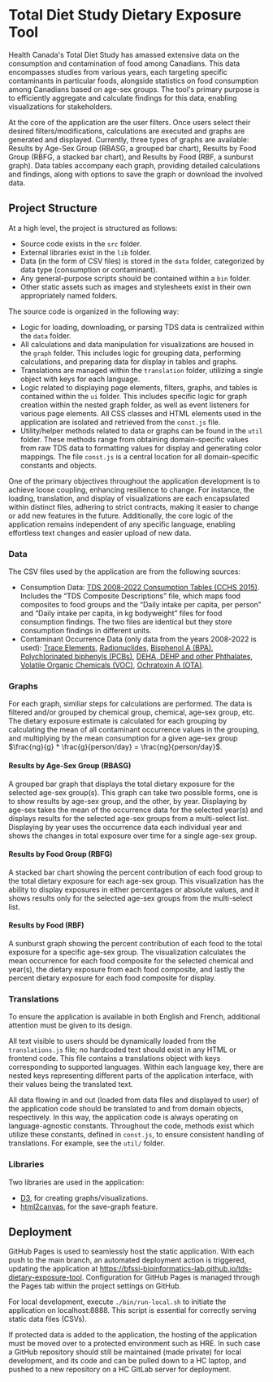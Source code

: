 # Total Diet Study Dietary Exposure Tool

Health Canada's Total Diet Study has amassed extensive data on the consumption and contamination of food among Canadians. This data encompasses studies from various years, each targeting specific contaminants in particular foods, alongside statistics on food consumption among Canadians based on age-sex groups. The tool's primary purpose is to efficiently aggregate and calculate findings for this data, enabling visualizations for stakeholders.

At the core of the application are the user filters. Once users select their desired filters/modifications, calculations are executed and graphs are generated and displayed. Currently, three types of graphs are available: Results by Age-Sex Group (RBASG, a grouped bar chart), Results by Food Group (RBFG, a stacked bar chart), and Results by Food (RBF, a sunburst graph). Data tables accompany each graph, providing detailed calculations and findings, along with options to save the graph or download the involved data.

## Project Structure

At a high level, the project is structured as follows:
- Source code exists in the `src` folder.
- External libraries exist in the `lib` folder.
- Data (in the form of CSV files) is stored in the `data` folder, categorized by data type (consumption or contaminant).
- Any general-purpose scripts should be contained within a `bin` folder.
- Other static assets such as images and stylesheets exist in their own appropriately named folders.

The source code is organized in the following way:
- Logic for loading, downloading, or parsing TDS data is centralized within the `data` folder.
- All calculations and data manipulation for visualizations are housed in the `graph` folder. This includes logic for grouping data, performing calculations, and preparing data for display in tables and graphs.
- Translations are managed within the `translation` folder, utilizing a single object with keys for each language.
- Logic related to displaying page elements, filters, graphs, and tables is contained within the `ui` folder. This includes specific logic for graph creation within the nested graph folder, as well as event listeners for various page elements. All CSS classes and HTML elements used in the application are isolated and retrieved from the `const.js` file.
- Utility/helper methods related to data or graphs can be found in the `util` folder. These methods range from obtaining domain-specific values from raw TDS data to formatting values for display and generating color mappings.
The file `const.js` is a central location for all domain-specific constants and objects.

One of the primary objectives throughout the application development is to achieve loose coupling, enhancing resilience to change. For instance, the loading, translation, and display of visualizations are each encapsulated within distinct files, adhering to strict contracts, making it easier to change or add new features in the future. Additionally, the core logic of the application remains independent of any specific language, enabling effortless text changes and easier upload of new data.

### Data

The CSV files used by the application are from the following sources:
- Consumption Data: [TDS 2008-2022 Consumption Tables (CCHS 2015)](https://open.canada.ca/data/en/dataset/ac573724-2f77-4f75-a2f4-c416d79cf130). Includes the “TDS Composite Descriptions” file, which maps food composites to food groups and the “Daily intake per capita, per person” and “Daily intake per capita, in kg bodyweight” files for food consumption findings. The two files are identical but they store consumption findings in different units.
- Contaminant Occurrence Data (only data from the years 2008-2022 is used): [Trace Elements](https://open.canada.ca/data/en/dataset/83934503-cfae-4773-b258-e336896c2c53), [Radionuclides](https://open.canada.ca/data/en/dataset/062c769f-57d7-432e-9d33-1e333a87d6d0), [Bisphenol A (BPA)](https://open.canada.ca/data/en/dataset/0497695c-dd4c-42d6-8201-45d63509f416), [Polychlorinated biphenyls (PCBs)](https://open.canada.ca/data/en/dataset/b8e42fb0-98fe-4c99-935c-4c36221b1ee6), [DEHA, DEHP and other Phthalates](https://open.canada.ca/data/en/dataset/e52388ed-fb02-4292-b79c-b2f564ec1945), [Volatile Organic Chemicals (VOC)](https://open.canada.ca/data/en/dataset/66cc9542-bc08-46c9-8ebb-805d34f0e30e), [Ochratoxin A (OTA)](https://open.canada.ca/data/en/dataset/71fa9c90-f690-4928-9239-69b4ecbeccee).

### Graphs

For each graph, similiar steps for calculations are performed. The data is filtered and/or grouped by chemical group, chemical, age-sex group, etc. The dietary exposure estimate is calculated for each grouping by calculating the mean of all contaminant occurrence values in the grouping, and multiplying by the mean consumption for a given age-sex group $\frac{ng}{g} * \frac{g}{person/day} = \frac{ng}{person/day}$.

#### Results by Age-Sex Group (RBASG)

A grouped bar graph that displays the total dietary exposure for the selected age-sex group(s). This graph can take two possible forms, one is to show results by age-sex group, and the other, by year. Displaying by age-sex takes the mean of the occurrence data for the selected year(s) and displays results for the selected age-sex groups from a multi-select list. Displaying by year uses the occurrence data each individual year and shows the changes in total exposure over time for a single age-sex group. 

#### Results by Food Group (RBFG)

A stacked bar chart showing the percent contribution of each food group to the total dietary exposure for each age-sex group. This visualization has the ability to display exposures in either percentages or absolute values, and it shows results only for the selected age-sex groups from the multi-select list. 

#### Results by Food (RBF)

A sunburst graph showing the percent contribution of each food to the total exposure for a specific age-sex group. The visualization calculates the mean occurrence for each food composite for the selected chemical and year(s), the dietary exposure from each food composite, and lastly the percent dietary exposure for each food composite for display.

### Translations

To ensure the application is available in both English and French, additional attention must be given to its design. 

All text visible to users should be dynamically loaded from the `translations.js` file; no hardcoded text should exist in any HTML or frontend code. This file contains a translations object with keys corresponding to supported languages. Within each language key, there are nested keys representing different parts of the application interface, with their values being the translated text. 

All data flowing in and out (loaded from data files and displayed to user) of the application code should be translated to and from domain objects, respectively. In this way, the application code is always operating on language-agnostic constants. Throughout the code, methods exist which utilize these constants, defined in `const.js`, to ensure consistent handling of translations. For example, see the `util/` folder.

### Libraries

Two libraries are used in the application:
- [D3](https://d3js.org/), for creating graphs/visualizations.
- [html2canvas](https://html2canvas.hertzen.com/documentation), for the save-graph feature.

## Deployment

GitHub Pages is used to seamlessly host the static application. With each push to the main branch, an automated deployment action is triggered, updating the application at https://bfssi-bioinformatics-lab.github.io/tds-dietary-exposure-tool. Configuration for GitHub Pages is managed through the Pages tab within the project settings on GitHub.

For local development, execute `./bin/run-local.sh` to initiate the application on localhost:8888. This script is essential for correctly serving static data files (CSVs).

If protected data is added to the application, the hosting of the application must be moved over to a protected environment such as HRE. In such case a GitHub repository should still be maintained (made private) for local development, and its code and can be pulled down to a HC laptop, and pushed to a new repository on a HC GitLab server for deployment.
